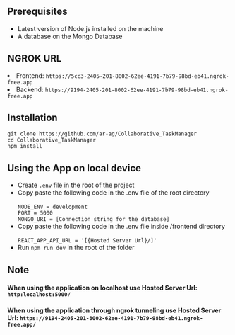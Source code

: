 <h2>Prerequisites</h2>
<ul>
<li>Latest version of Node.js installed on the machine</li>
<li>A database on the Mongo Database</li>
</ul>

<h2>NGROK URL</h2>
<li>Frontend: <code>https://5cc3-2405-201-8002-62ee-4191-7b79-98bd-eb41.ngrok-free.app</code></li>
<li>Backend: <code>https://9194-2405-201-8002-62ee-4191-7b79-98bd-eb41.ngrok-free.app</code></li>

<h2>Installation</h2>
<code>git clone https://github.com/ar-ag/Collaborative_TaskManager</code><br>
<code>cd Collaborative_TaskManager</code><br>
<code>npm install</code><br>

<h2>Using the App on local device</h2>
<ul>
<li>Create <code>.env</code> file in the root of the project</li>
<li>
Copy paste the following code in the .env file of the root directory<br>
<code>
NODE_ENV = development
PORT = 5000
MONGO_URI = [Connection string for the database]
</code>
</li>
<li>
Copy paste the following code in the .env file inside /frontend directory<br>
<code>
REACT_APP_API_URL = '[{Hosted Server Url}/]'
</code>
</li>
<li> Run <code>npm run dev</code> in the root of the folder</li>
</ul>

<h2>Note</h2>
<h4>When using the application on localhost use Hosted Server Url: <code>http:localhost:5000/</code></h4>
<h4>When using the application through ngrok tunneling use Hosted Server Url: <code>https://9194-2405-201-8002-62ee-4191-7b79-98bd-eb41.ngrok-free.app/</code></h4>
